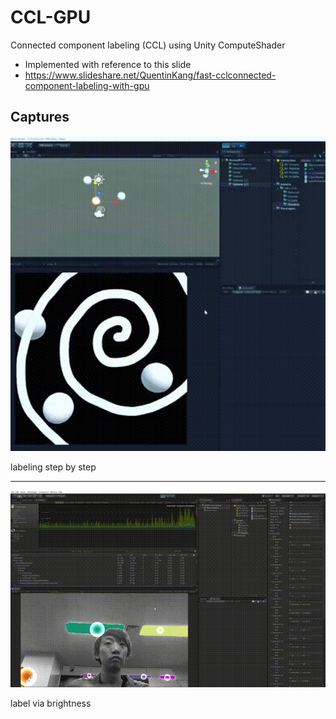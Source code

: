 # CCL-GPU

Connected component labeling (CCL) using Unity ComputeShader

- Implemented with reference to this slide
- https://www.slideshare.net/QuentinKang/fast-cclconnected-component-labeling-with-gpu

## Captures

![screenshot](ccl.gif)

labeling step by step

---

![camCCL](camCCL.gif)

label via brightness
